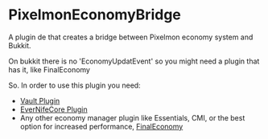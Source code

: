 # PixelmonEconomyBridge

A plugin de that creates a bridge between Pixelmon economy system and Bukkit.

On bukkit there is no 'EconomyUpdatEvent' so you might need a plugin that has it, like FinalEconomy

So. In order to use this plugin you need:

+ [Vault Plugin](https://www.spigotmc.org/resources/vault.34315/)
+ [EverNifeCore Plugin](https://github.com/evernife/EverNifeCore)
+ Any other economy manager plugin like Essentials, CMI, or the best option for increased performance, [FinalEconomy](https://github.com/evernife/FinalEconomy
  )
